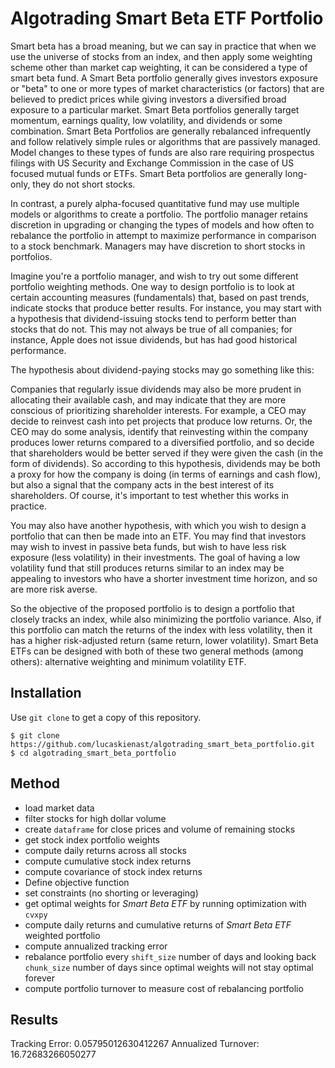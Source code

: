 # Algotrading Smart Beta ETF Portfolio
Smart beta has a broad meaning, but we can say in practice that when we use the universe of stocks from an index, and then apply some weighting scheme other than market cap weighting, it can be considered a type of smart beta fund. A Smart Beta portfolio generally gives investors exposure or "beta" to one or more types of market characteristics (or factors) that are believed to predict prices while giving investors a diversified broad exposure to a particular market. Smart Beta portfolios generally target momentum, earnings quality, low volatility, and dividends or some combination. Smart Beta Portfolios are generally rebalanced infrequently and follow relatively simple rules or algorithms that are passively managed. Model changes to these types of funds are also rare requiring prospectus filings with US Security and Exchange Commission in the case of US focused mutual funds or ETFs. Smart Beta portfolios are generally long-only, they do not short stocks.

In contrast, a purely alpha-focused quantitative fund may use multiple models or algorithms to create a portfolio. The portfolio manager retains discretion in upgrading or changing the types of models and how often to rebalance the portfolio in attempt to maximize performance in comparison to a stock benchmark. Managers may have discretion to short stocks in portfolios.

Imagine you're a portfolio manager, and wish to try out some different portfolio weighting methods. One way to design portfolio is to look at certain accounting measures (fundamentals) that, based on past trends, indicate stocks that produce better results. For instance, you may start with a hypothesis that dividend-issuing stocks tend to perform better than stocks that do not. This may not always be true of all companies; for instance, Apple does not issue dividends, but has had good historical performance. 

The hypothesis about dividend-paying stocks may go something like this:

Companies that regularly issue dividends may also be more prudent in allocating their available cash, and may indicate that they are more conscious of prioritizing shareholder interests. For example, a CEO may decide to reinvest cash into pet projects that produce low returns. Or, the CEO may do some analysis, identify that reinvesting within the company produces lower returns compared to a diversified portfolio, and so decide that shareholders would be better served if they were given the cash (in the form of dividends). So according to this hypothesis, dividends may be both a proxy for how the company is doing (in terms of earnings and cash flow), but also a signal that the company acts in the best interest of its shareholders. Of course, it's important to test whether this works in practice.

You may also have another hypothesis, with which you wish to design a portfolio that can then be made into an ETF. You may find that investors may wish to invest in passive beta funds, but wish to have less risk exposure (less volatility) in their investments. The goal of having a low volatility fund that still produces returns similar to an index may be appealing to investors who have a shorter investment time horizon, and so are more risk averse.

So the objective of the proposed portfolio is to design a portfolio that closely tracks an index, while also minimizing the portfolio variance. Also, if this portfolio can match the returns of the index with less volatility, then it has a higher risk-adjusted return (same return, lower volatility). Smart Beta ETFs can be designed with both of these two general methods (among others): alternative weighting and minimum volatility ETF.

## Installation
Use `git clone` to get a copy of this repository.
```
$ git clone https://github.com/lucaskienast/algotrading_smart_beta_portfolio.git
$ cd algotrading_smart_beta_portfolio
```

## Method
- load market data
- filter stocks for high dollar volume
- create `dataframe` for close prices and volume of remaining stocks
- get stock index portfolio weights
- compute daily returns across all stocks
- compute cumulative stock index returns
- compute covariance of stock index returns
- Define objective function
- set constraints (no shorting or leveraging)
- get optimal weights for _Smart Beta ETF_ by running optimization with `cvxpy`
- compute daily returns and cumulative returns of _Smart Beta ETF_ weighted portfolio
- compute annualized tracking error
- rebalance portfolio every `shift_size` number of days and looking back `chunk_size` number of days since optimal weights will not stay optimal forever
- compute portfolio turnover to measure cost of rebalancing portfolio

## Results
Tracking Error: 0.05795012630412267
Annualized Turnover: 16.72683266050277
